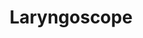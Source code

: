 ---
word: "true"

title: "Laryngoscope"

categories: ['']

tags: ['Laryngoscope']

arwords: 'المجهر الحنجري'
arwords2: 'منظار الحنجرة'

arexps: []

enwords: ['Laryngoscope']

enexps: []

arlexicons: 'ج'
arlexicons2: 'ن'

enlexicons: 'L'

authors: ['Ruqayya Roshdy']

translators: ['']

citations: 'مقدمة في حوسبة اللغة العربية'

sources: 'مركز الملك عبدالله بن عبدالعزيز الدولي لخدمة اللغة العربية'

slug: ""
---